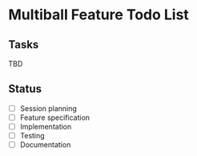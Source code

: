 # Multiball Feature Todo List

## Tasks
TBD

## Status
- [ ] Session planning
- [ ] Feature specification
- [ ] Implementation
- [ ] Testing
- [ ] Documentation